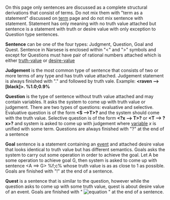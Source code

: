 On this page only sentences are discussed as a complete structural derivations that consist of terms.  Do not mix them with "term as a statement" discussed on [term](https://github.com/opennars/opennars/wiki/Term:-types,-format) page and do not mix sentence with statement. Statement has only meaning with no truth value attached but sentence is a statement with truth or desire value with only exception to Question type sentences.

**Sentence** can be one of the four types: Judgment, Question, Goal and Quest. Sentence in Narsese is enclosed within "<" and ">" symbols and except for Questions must have pair of rational numbers attached which is either [truth-value](https://github.com/opennars/opennars/wiki/Truth-Value:-Definition-and-Examples) or [desire-value](https://github.com/opennars/opennars/wiki/Desire-Value:-Definition-and-Examples)

**Judgement** is the most common type of sentence that consists of two or more terms of any type and has truth value attached. Judgement statement is always finished with "." and followed by truth vale. Example: **<raven --> [black]>. %1.0;0.9%**

**Question** is the type of sentence without truth value attached and may contain variables. It asks the system to come up with truth value or judgement. There are two types of questions: evaluative and selective. Evaluative question is of the form **<S -->T>?** and the system should come with the truth value. Selective question is of the form **<?x --> T>?** or **<T --> ?x>?** and system is asked to come up with judgement where [variable](https://github.com/opennars/opennars/wiki/Use-of-Variables-in-OpenNARS) _x_ is unified with some term. Questions are always finished with "?" at the end of a sentence

**Goal** sentence is a statement containing an [event](https://github.com/opennars/opennars/wiki/Temporal-Inference) and attached desire value that looks identical to truth value but has different semantics. Goals asks the system to carry out some operation in order to achieve the goal. Let A be some operation to achieve goal G, then system is asked to come up with sentence <A ==> G> %f;c% whose truth value is as as close to 1 as possible. Goals are finished with "!" at the end of a sentence. 

**Quest** is a sentence that is similar to the question, however while the question asks to come up with some truth value, quest is about desire value of an event. Goals are finished with " ![equation](http://bit.ly/2S18QfZ) " at the end of a sentence.


